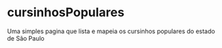 # cursinhosPopulares
Uma simples pagina que lista e mapeia os cursinhos populares do estado de São Paulo
